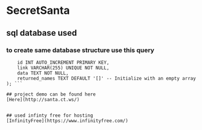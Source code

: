 # SecretSanta
 
## sql database used 
### to create same database structure use this query

``` CREATE TABLE data_links (
    id INT AUTO_INCREMENT PRIMARY KEY,
    link VARCHAR(255) UNIQUE NOT NULL,
    data TEXT NOT NULL,
    returned_names TEXT DEFAULT '[]' -- Initialize with an empty array
); ```

## project demo can be found here 
[Here](http://santa.ct.ws/) 


## used infinty free for hosting 
[InfinityFree](https://www.infinityfree.com/)
